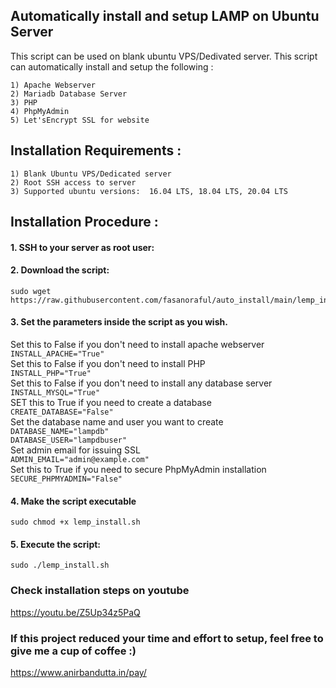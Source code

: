 ## Automatically install and setup LAMP on Ubuntu Server

This script can be used on blank ubuntu VPS/Dedivated server. This script can automatically install and setup the following :

```
1) Apache Webserver 
2) Mariadb Database Server
3) PHP
4) PhpMyAdmin 
5) Let'sEncrypt SSL for website
```

## Installation Requirements :

```
1) Blank Ubuntu VPS/Dedicated server 
2) Root SSH access to server
3) Supported ubuntu versions:  16.04 LTS, 18.04 LTS, 20.04 LTS
```

## Installation Procedure :

#### 1. SSH to your server as root user:

#### 2. Download the script:
```
sudo wget https://raw.githubusercontent.com/fasanoraful/auto_install/main/lemp_install.sh
```
#### 3. Set the parameters inside the script as you wish.
Set this to False if you don't need to install apache webserver  
``` INSTALL_APACHE="True" ```   
Set this to False if you don't need to install PHP  
``` INSTALL_PHP="True" ```  
Set this to False if you don't need to install any database server  
``` INSTALL_MYSQL="True" ```  
SET this to True if you need to create a database   
``` CREATE_DATABASE="False" ```  
Set the database name and user you want to create  
``` DATABASE_NAME="lampdb" ```  
``` DATABASE_USER="lampdbuser" ```  
Set admin email for issuing SSL  
``` ADMIN_EMAIL="admin@example.com" ```  
Set this to True if you need to secure PhpMyAdmin installation  
``` SECURE_PHPMYADMIN="False" ```  


#### 4. Make the script executable
```
sudo chmod +x lemp_install.sh
```

#### 5. Execute the script:
```
sudo ./lemp_install.sh
```

### Check installation steps on youtube 
https://youtu.be/Z5Up34z5PaQ


### If this project reduced your time and effort to setup, feel free to give me a cup of coffee :)  
https://www.anirbandutta.in/pay/   

